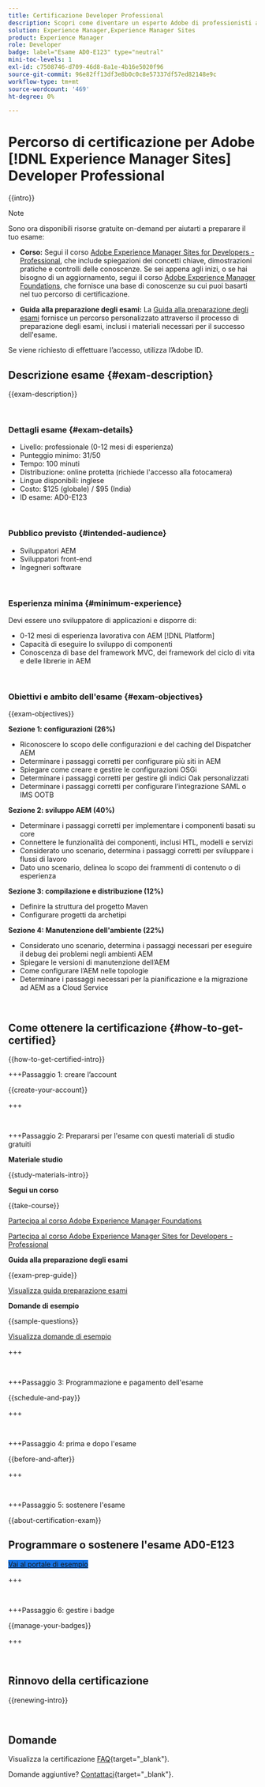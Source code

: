 ```yaml
---
title: Certificazione Developer Professional
description: Scopri come diventare un esperto Adobe di professionisti aziendali certificato in [!DNL Experience Manager Sites].
solution: Experience Manager,Experience Manager Sites
product: Experience Manager
role: Developer
badge: label="Esame AD0-E123" type="neutral"
mini-toc-levels: 1
exl-id: c7508746-d709-46d8-8a1e-4b16e5020f96
source-git-commit: 96e82ff13df3e8b0c0c8e57337df57ed82148e9c
workflow-type: tm+mt
source-wordcount: '469'
ht-degree: 0%

---
```


# Percorso di certificazione per Adobe [!DNL Experience Manager Sites] Developer Professional

{{intro}}

>[!NOTE]
>
>Sono ora disponibili risorse gratuite on-demand per aiutarti a preparare il tuo esame:
>
>* **Corso:** Segui il corso [Adobe Experience Manager Sites for Developers - Professional](https://app.rockinfo.com/courses/105), che include spiegazioni dei concetti chiave, dimostrazioni pratiche e controlli delle conoscenze. Se sei appena agli inizi, o se hai bisogno di un aggiornamento, segui il corso [Adobe Experience Manager Foundations](https://app.rockinfo.com/courses/240), che fornisce una base di conoscenze su cui puoi basarti nel tuo percorso di certificazione.
>
>* **Guida alla preparazione degli esami:** La [Guida alla preparazione degli esami](https://app.rockinfo.com/courses/121) fornisce un percorso personalizzato attraverso il processo di preparazione degli esami, inclusi i materiali necessari per il successo dell&#39;esame.
>
>Se viene richiesto di effettuare l’accesso, utilizza l’Adobe ID.

## Descrizione esame {#exam-description}

{{exam-description}}

<br>

### Dettagli esame {#exam-details}

* Livello: professionale (0-12 mesi di esperienza)
* Punteggio minimo: 31/50
* Tempo: 100 minuti
* Distribuzione: online protetta (richiede l&#39;accesso alla fotocamera)
* Lingue disponibili: inglese
* Costo: $125 (globale) / $95 (India)
* ID esame: AD0-E123

<br>

### Pubblico previsto {#intended-audience}

* Sviluppatori AEM
* Sviluppatori front-end
* Ingegneri software

<br>

### Esperienza minima {#minimum-experience}

Devi essere uno sviluppatore di applicazioni e disporre di:

* 0-12 mesi di esperienza lavorativa con AEM [!DNL Platform]
* Capacità di eseguire lo sviluppo di componenti
* Conoscenza di base del framework MVC, dei framework del ciclo di vita e delle librerie in AEM

<br>

### Obiettivi e ambito dell&#39;esame {#exam-objectives}

{{exam-objectives}}

**Sezione 1: configurazioni (26%)**

* Riconoscere lo scopo delle configurazioni e del caching del Dispatcher AEM
* Determinare i passaggi corretti per configurare più siti in AEM
* Spiegare come creare e gestire le configurazioni OSGi
* Determinare i passaggi corretti per gestire gli indici Oak personalizzati
* Determinare i passaggi corretti per configurare l’integrazione SAML o IMS OOTB

**Sezione 2: sviluppo AEM (40%)**

* Determinare i passaggi corretti per implementare i componenti basati su core
* Connettere le funzionalità dei componenti, inclusi HTL, modelli e servizi
* Considerato uno scenario, determina i passaggi corretti per sviluppare i flussi di lavoro
* Dato uno scenario, delinea lo scopo dei frammenti di contenuto o di esperienza

**Sezione 3: compilazione e distribuzione (12%)**

* Definire la struttura del progetto Maven
* Configurare progetti da archetipi

**Sezione 4: Manutenzione dell&#39;ambiente (22%)**

* Considerato uno scenario, determina i passaggi necessari per eseguire il debug dei problemi negli ambienti AEM
* Spiegare le versioni di manutenzione dell’AEM
* Come configurare l’AEM nelle topologie
* Determinare i passaggi necessari per la pianificazione e la migrazione ad AEM as a Cloud Service

<br>

## Come ottenere la certificazione {#how-to-get-certified}

{{how-to-get-certified-intro}}

+++Passaggio 1: creare l’account

{{create-your-account}}

+++

<br>

+++Passaggio 2: Prepararsi per l&#39;esame con questi materiali di studio gratuiti

**Materiale studio**

{{study-materials-intro}}

**Segui un corso**

{{take-course}}

[Partecipa al corso Adobe Experience Manager Foundations](https://app.rockinfo.com/courses/240)

[Partecipa al corso Adobe Experience Manager Sites for Developers - Professional](https://app.rockinfo.com/courses/105)

**Guida alla preparazione degli esami**

{{exam-prep-guide}}

[Visualizza guida preparazione esami](https://app.rockinfo.com/courses/121)

**Domande di esempio**

{{sample-questions}}

[Visualizza domande di esempio](https://scorpion.caveon.com/launchpad/ad3-e123-adobe-experience-manager-sites-developer-professional-sample-questions)

+++

<br>

+++Passaggio 3: Programmazione e pagamento dell&#39;esame

{{schedule-and-pay}}

+++

<br>

+++Passaggio 4: prima e dopo l&#39;esame

{{before-and-after}}

+++

<br>

+++Passaggio 5: sostenere l&#39;esame

{{about-certification-exam}}

## Programmare o sostenere l&#39;esame AD0-E123

<a href="https://www.certmetrics.com/adobe/candidate/examity_sso.aspx?eid=AD0-E123" target="_blank" class="spectrum-Button spectrum-Button--fill spectrum-Button--accent spectrum-Button--sizeM is-margin-bottom-big-big at-element-click-tracking" style="background-color:#1473E6">

<span class="spectrum-Button-label has-no-wrap">
   Vai al portale di esempio
</span>
</a>

+++

<br>

+++Passaggio 6: gestire i badge

{{manage-your-badges}}

+++

<br>

## Rinnovo della certificazione

{{renewing-intro}}

<br>

## Domande

Visualizza la certificazione [FAQ](https://experienceleague.adobe.com/docs/certification/certification/faq.html){target="_blank"}.

Domande aggiuntive? [Contattaci](mailto:certif@adobe.com){target="_blank"}.

